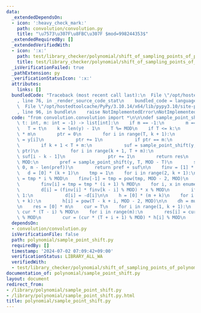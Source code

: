 ```yaml
---
data:
  _extendedDependsOn:
  - icon: ':heavy_check_mark:'
    path: convolution/convolution.py
    title: "\u7573\u307F\u8FBC\u307F $mod=998244353$"
  _extendedRequiredBy: []
  _extendedVerifiedWith:
  - icon: ':x:'
    path: test/library_checker/polynomial/shift_of_sampling_points_of_polynomial.test.py
    title: test/library_checker/polynomial/shift_of_sampling_points_of_polynomial.test.py
  _isVerificationFailed: true
  _pathExtension: py
  _verificationStatusIcon: ':x:'
  attributes:
    links: []
  bundledCode: "Traceback (most recent call last):\n  File \"/opt/hostedtoolcache/PyPy/3.10.14/x64/lib/pypy3.10/site-packages/onlinejudge_verify/documentation/build.py\"\
    , line 76, in _render_source_code_stat\n    bundled_code = language.bundle(\n\
    \  File \"/opt/hostedtoolcache/PyPy/3.10.14/x64/lib/pypy3.10/site-packages/onlinejudge_verify/languages/python.py\"\
    , line 96, in bundle\n    raise NotImplementedError\nNotImplementedError\n"
  code: "from convolution.convolution import *\n\n\ndef sample_point_shift(y: list[int],\
    \ t: int, m: int = -1) -> list[int]:\n    if m == -1:\n        m == len(y)\n \
    \   T = t\n    k = len(y) - 1\n    T %= MOD\n    if T <= k:\n        res = [0]\
    \ * m\n        ptr = 0\n        for i in range(T, k + 1):\n            res[ptr]\
    \ = y[i]\n            ptr += 1\n            if ptr == m:\n                break\n\
    \        if k + 1 < T + m:\n            suf = sample_point_shift(y, k + 1, m -\
    \ ptr)\n            for i in range(k + 1, T + m):\n                res[ptr] =\
    \ suf[i - k - 1]\n                ptr += 1\n        return res\n    if T + m >\
    \ MOD:\n        pref = sample_point_shift(y, T, MOD - T)\n        suf = sample_point_shift(y,\
    \ 0, m - len(pref))\n        return pref + suf\n\n    finv = [1] * (k + 1)\n \
    \   d = [0] * (k + 1)\n    tmp = 1\n    for i in range(2, k + 1):\n        tmp\
    \ = tmp * i % MOD\n    finv[-1] = tmp = pow(tmp, MOD - 2, MOD)\n    for i in range(k)[::-1]:\n\
    \        finv[i] = tmp = tmp * (i + 1) % MOD\n    for i, x in enumerate(y):\n\
    \        d[i] = (finv[i] * finv[k - i] % MOD) * x % MOD\n        if (k - i) &\
    \ 1:\n            d[i] = -d[i]\n\n    h = [0] * (m + k)\n    for i in range(m\
    \ + k):\n        h[i] = pow(T - k + i, MOD - 2, MOD)\n\n    dh = multiply(d, h)\n\
    \n    res = [0] * m\n    cur = T\n    for i in range(1, k + 1):\n        cur =\
    \ cur * (T - i) % MOD\n    for i in range(m):\n        res[i] = cur * dh[k + i]\
    \ % MOD\n        cur = (cur * (T + i + 1) % MOD) * h[i] % MOD\n    return res\n"
  dependsOn:
  - convolution/convolution.py
  isVerificationFile: false
  path: polynomial/sample_point_shift.py
  requiredBy: []
  timestamp: '2024-07-02 07:09:42+09:00'
  verificationStatus: LIBRARY_ALL_WA
  verifiedWith:
  - test/library_checker/polynomial/shift_of_sampling_points_of_polynomial.test.py
documentation_of: polynomial/sample_point_shift.py
layout: document
redirect_from:
- /library/polynomial/sample_point_shift.py
- /library/polynomial/sample_point_shift.py.html
title: polynomial/sample_point_shift.py
---
```

